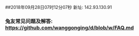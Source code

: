 ##2018年09月28日07时12分07秒 新址: 142.93.130.91
### 兔友常见问题及解答: https://github.com/wanggonging/d/blob/w/FAQ.md
